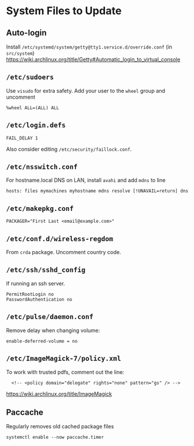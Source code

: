 # System Files to Update

## Auto-login
Install `/etc/systemd/system/getty@tty1.service.d/override.conf`
(in `src/system`)
https://wiki.archlinux.org/title/Getty#Automatic_login_to_virtual_console

## `/etc/sudoers`
Use `visudo` for extra safety. Add your user to the `wheel` group and uncomment
```
%wheel ALL=(ALL) ALL
```

## `/etc/login.defs`
```
FAIL_DELAY 1
```
Also consider editing `/etc/security/faillock.conf`.

## `/etc/nsswitch.conf`
For hostname.local DNS on LAN, install `avahi` and add `mdns` to line
```
hosts: files mymachines myhostname mdns resolve [!UNAVAIL=return] dns
```

## `/etc/makepkg.conf`
```
PACKAGER="First Last <email@example.com>"
```

## `/etc/conf.d/wireless-regdom`
From `crda` package. Uncomment country code.

## `/etc/ssh/sshd_config`
If running an ssh server.
```
PermitRootLogin no
PasswordAuthentication no
```

## `/etc/pulse/daemon.conf`
Remove delay when changing volume:
```
enable-deferred-volume = no
```

## `/etc/ImageMagick-7/policy.xml`
To work with trusted pdfs, comment out the line:
```
  <!-- <policy domain="delegate" rights="none" pattern="gs" /> -->
```
https://wiki.archlinux.org/title/ImageMagick

## Paccache
Regularly removes old cached package files
```
systemctl enable --now paccache.timer
```
